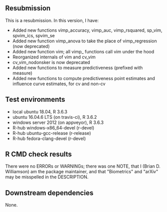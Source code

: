 ## Resubmission
This is a resubmission. In this version, I have:

* Added new functions vimp_accuracy, vimp_auc, vimp_rsquared, sp_vim, spvim_ics, spvim_se
* Added new function vimp_anova to take the place of vimp_regression (now deprecated)
* Added new function vim; all vimp_ functions call vim under the hood
* Reorganized internals of vim and cv_vim
* cv_vim_nodonsker is now deprecated
* Added new functions to measure predictiveness (prefixed with measure)
* Added new functions to compute predictiveness point estimates and influence curve estimates, for cv and non-cv

## Test environments
* local ubuntu 18.04, R 3.6.3
* ubuntu 16.04.6 LTS (on travis-ci), R 3.6.2
* windows server 2012 (on appveyor), R 3.6.3
* R-hub windows-x86_64-devel (r-devel)
* R-hub ubuntu-gcc-release (r-release)
* R-hub fedora-clang-devel (r-devel)

## R CMD check results
There were no ERRORs or WARNINGs; there was one NOTE, that I (Brian D. Williamson) am the package maintainer, and that "Biometrics" and "arXiv" may be misspelled in the DESCRIPTION.

## Downstream dependencies
None.
